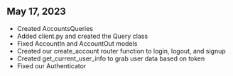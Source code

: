 ## May 17, 2023

* Created AccountsQueries
* Added client.py and created the Query class
* Fixed AccountIn and AccountOut models
* Created our create_account router function to login, logout, and signup
* Created get_current_user_info to grab user data based on token
* Fixed our Authenticator
